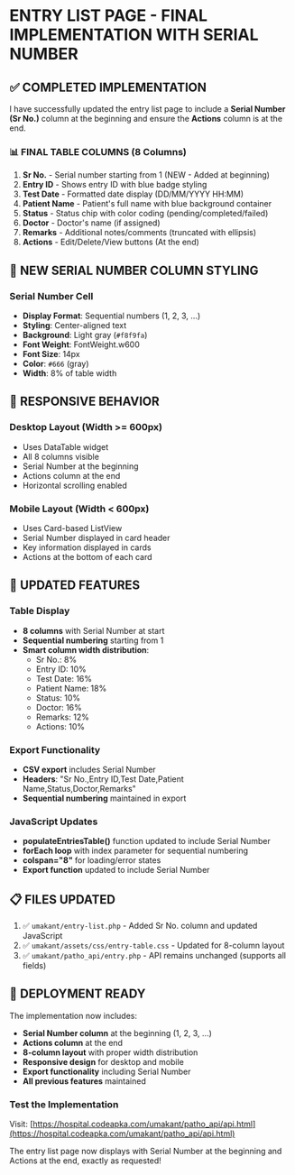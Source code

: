 # ENTRY LIST PAGE - FINAL IMPLEMENTATION WITH SERIAL NUMBER

## ✅ **COMPLETED IMPLEMENTATION**

I have successfully updated the entry list page to include a **Serial Number (Sr No.)** column at the beginning and ensure the **Actions** column is at the end.

### **📊 FINAL TABLE COLUMNS (8 Columns)**

1. **Sr No.** - Serial number starting from 1 (NEW - Added at beginning)
2. **Entry ID** - Shows entry ID with blue badge styling
3. **Test Date** - Formatted date display (DD/MM/YYYY HH:MM)
4. **Patient Name** - Patient's full name with blue background container
5. **Status** - Status chip with color coding (pending/completed/failed)
6. **Doctor** - Doctor's name (if assigned)
7. **Remarks** - Additional notes/comments (truncated with ellipsis)
8. **Actions** - Edit/Delete/View buttons (At the end)

## 🎨 **NEW SERIAL NUMBER COLUMN STYLING**

### **Serial Number Cell**
- **Display Format**: Sequential numbers (1, 2, 3, ...)
- **Styling**: Center-aligned text
- **Background**: Light gray (`#f8f9fa`)
- **Font Weight**: FontWeight.w600
- **Font Size**: 14px
- **Color**: `#666` (gray)
- **Width**: 8% of table width

## 📱 **RESPONSIVE BEHAVIOR**

### **Desktop Layout (Width >= 600px)**
- Uses DataTable widget
- All 8 columns visible
- Serial Number at the beginning
- Actions column at the end
- Horizontal scrolling enabled

### **Mobile Layout (Width < 600px)**
- Uses Card-based ListView
- Serial Number displayed in card header
- Key information displayed in cards
- Actions at the bottom of each card

## 🔧 **UPDATED FEATURES**

### **Table Display**
- **8 columns** with Serial Number at start
- **Sequential numbering** starting from 1
- **Smart column width distribution**:
  - Sr No.: 8%
  - Entry ID: 10%
  - Test Date: 16%
  - Patient Name: 18%
  - Status: 10%
  - Doctor: 16%
  - Remarks: 12%
  - Actions: 10%

### **Export Functionality**
- **CSV export** includes Serial Number
- **Headers**: "Sr No.,Entry ID,Test Date,Patient Name,Status,Doctor,Remarks"
- **Sequential numbering** maintained in export

### **JavaScript Updates**
- **populateEntriesTable()** function updated to include Serial Number
- **forEach loop** with index parameter for sequential numbering
- **colspan="8"** for loading/error states
- **Export function** updated to include Serial Number

## 📋 **FILES UPDATED**

1. ✅ `umakant/entry-list.php` - Added Sr No. column and updated JavaScript
2. ✅ `umakant/assets/css/entry-table.css` - Updated for 8-column layout
3. ✅ `umakant/patho_api/entry.php` - API remains unchanged (supports all fields)

## 🚀 **DEPLOYMENT READY**

The implementation now includes:

- **Serial Number column** at the beginning (1, 2, 3, ...)
- **Actions column** at the end
- **8-column layout** with proper width distribution
- **Responsive design** for desktop and mobile
- **Export functionality** including Serial Number
- **All previous features** maintained

### **Test the Implementation**
Visit: [https://hospital.codeapka.com/umakant/patho_api/api.html](https://hospital.codeapka.com/umakant/patho_api/api.html)

The entry list page now displays with Serial Number at the beginning and Actions at the end, exactly as requested!
